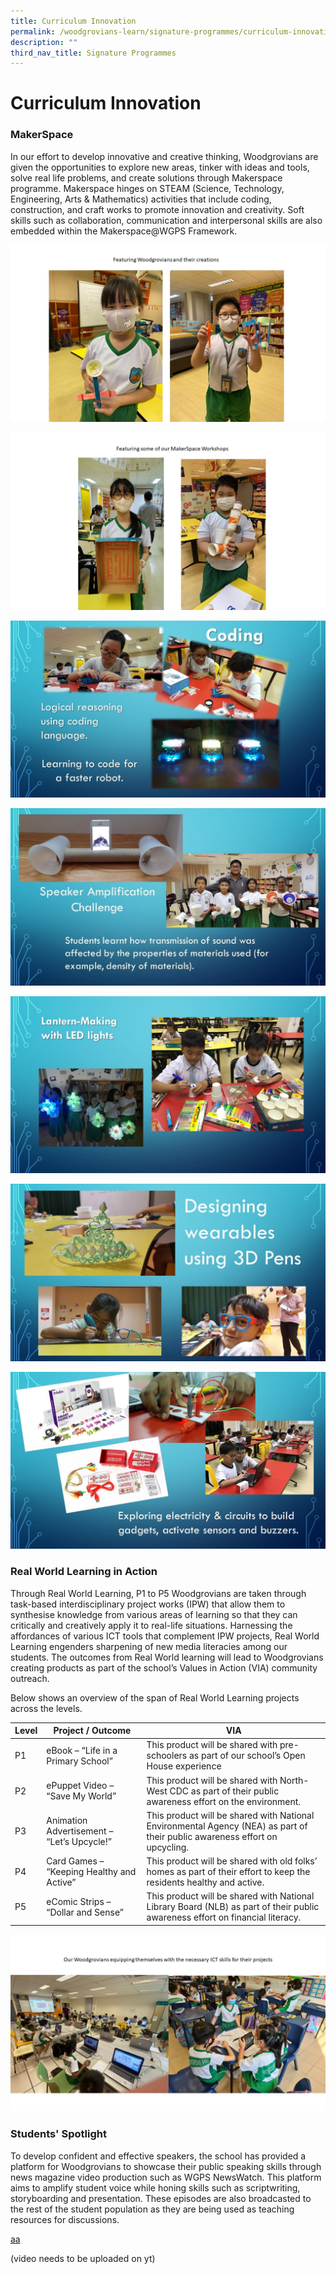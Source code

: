 ```yaml
---
title: Curriculum Innovation
permalink: /woodgrovians-learn/signature-programmes/curriculum-innovation/
description: ""
third_nav_title: Signature Programmes
---
```

# **Curriculum Innovation**

### MakerSpace

In our effort to develop innovative and creative thinking, Woodgrovians are given the opportunities to explore new areas, tinker with ideas and tools, solve real life problems, and create solutions through Makerspace programme. Makerspace hinges on STEAM (Science, Technology, Engineering, Arts & Mathematics) activities that include coding, construction, and craft works to promote innovation and creativity. Soft skills such as collaboration, communication and interpersonal skills are also embedded within the Makerspace@WGPS Framework.

![](/images/1%20Curriculum%20Innovation_Photos.jpg)

![](/images/2%20Curriculum%20Innovation_Photos.jpg)

![](/images/3%20Curriculum%20Innovation_Photos.jpg)

![](/images/4%20Curriculum%20Innvoation.jpg)

![](/images/5%20Curriculum%20Innvoation.jpg)

![](/images/6%20Curriculum%20Innvoation.jpg)

![](/images/7%20Curriculum%20Innvoation.jpg)


### Real World Learning in Action

Through Real World Learning, P1 to P5 Woodgrovians are taken through task-based interdisciplinary project works (IPW) that allow them to synthesise knowledge from various areas of learning so that they can critically and creatively apply it to real-life situations. Harnessing the affordances of various ICT tools that complement IPW projects, Real World Learning engenders sharpening of new media literacies among our students. The outcomes from Real World learning will lead to Woodgrovians creating products as part of the school’s Values in Action (VIA) community outreach.

Below shows an overview of the span of Real World Learning projects across the levels.

| Level 	| Project / Outcome 	| VIA 	|
|---	|---	|---	|
| P1 	| eBook – “Life in a Primary School” 	| This product will be shared with pre-schoolers as part of our school’s Open House experience 	|
| P2 	| ePuppet Video – “Save My World” 	| This product will be shared with North-West CDC as part of their public awareness effort on the environment. 	|
| P3 	| Animation Advertisement – “Let’s Upcycle!” 	| This product will be shared with National Environmental Agency (NEA) as part of their public awareness effort on upcycling. 	|
| P4 	| Card Games – “Keeping Healthy and Active” 	| This product will be shared with old folks’ homes as part of their effort to keep the residents healthy and active. 	|
| P5 	| eComic Strips – “Dollar and Sense” 	| This product will be shared with National Library Board (NLB) as part of their public awareness effort on financial literacy. 	|

![](/images/9%20Curriculum%20Innovation_Photos.jpg)

### Students' Spotlight

To develop confident and effective speakers, the school has provided a platform for Woodgrovians to showcase their public speaking skills through news magazine video production such as WGPS NewsWatch. This platform aims to amplify student voice while honing skills such as scriptwriting, storyboarding and presentation. These episodes are also broadcasted to the rest of the student population as they are being used as teaching resources for discussions.

[aa](https://youtu.be/AUpvBn6TdEg)

(video needs to be uploaded on yt)